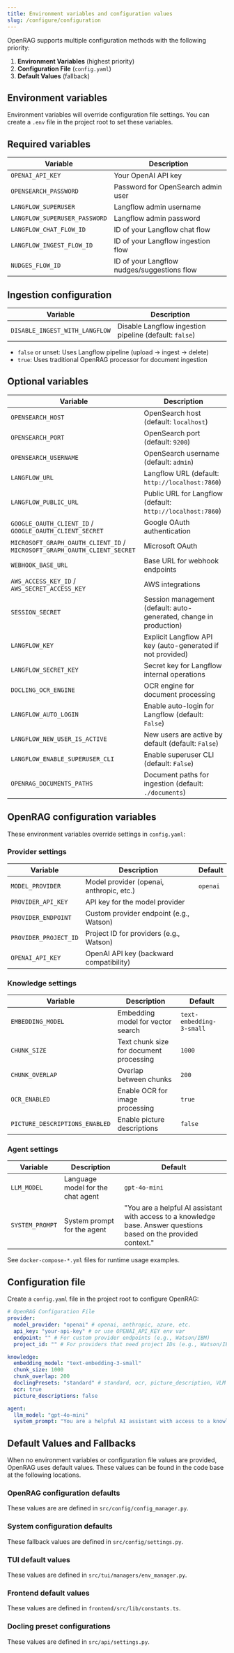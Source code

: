 ```yaml
---
title: Environment variables and configuration values
slug: /configure/configuration
---
```


OpenRAG supports multiple configuration methods with the following priority:

1. **Environment Variables** (highest priority)
2. **Configuration File** (`config.yaml`)
3. **Default Values** (fallback)

## Environment variables

Environment variables will override configuration file settings.
You can create a `.env` file in the project root to set these variables.

## Required variables

| Variable                      | Description                                 |
| ----------------------------- | ------------------------------------------- |
| `OPENAI_API_KEY`              | Your OpenAI API key                         |
| `OPENSEARCH_PASSWORD`         | Password for OpenSearch admin user          |
| `LANGFLOW_SUPERUSER`          | Langflow admin username                     |
| `LANGFLOW_SUPERUSER_PASSWORD` | Langflow admin password                     |
| `LANGFLOW_CHAT_FLOW_ID`       | ID of your Langflow chat flow               |
| `LANGFLOW_INGEST_FLOW_ID`     | ID of your Langflow ingestion flow          |
| `NUDGES_FLOW_ID`              | ID of your Langflow nudges/suggestions flow |

## Ingestion configuration

| Variable                       | Description                                            |
| ------------------------------ | ------------------------------------------------------ |
| `DISABLE_INGEST_WITH_LANGFLOW` | Disable Langflow ingestion pipeline (default: `false`) |

- `false` or unset: Uses Langflow pipeline (upload → ingest → delete)
- `true`: Uses traditional OpenRAG processor for document ingestion

## Optional variables

| Variable                                                                  | Description                                                        |
| ------------------------------------------------------------------------- | ------------------------------------------------------------------ |
| `OPENSEARCH_HOST`                                                         | OpenSearch host (default: `localhost`)                             |
| `OPENSEARCH_PORT`                                                         | OpenSearch port (default: `9200`)                                  |
| `OPENSEARCH_USERNAME`                                                     | OpenSearch username (default: `admin`)                            |
| `LANGFLOW_URL`                                                            | Langflow URL (default: `http://localhost:7860`)                    |
| `LANGFLOW_PUBLIC_URL`                                                     | Public URL for Langflow (default: `http://localhost:7860`)         |
| `GOOGLE_OAUTH_CLIENT_ID` / `GOOGLE_OAUTH_CLIENT_SECRET`                   | Google OAuth authentication                                        |
| `MICROSOFT_GRAPH_OAUTH_CLIENT_ID` / `MICROSOFT_GRAPH_OAUTH_CLIENT_SECRET` | Microsoft OAuth                                                    |
| `WEBHOOK_BASE_URL`                                                        | Base URL for webhook endpoints                                     |
| `AWS_ACCESS_KEY_ID` / `AWS_SECRET_ACCESS_KEY`                             | AWS integrations                                                   |
| `SESSION_SECRET`                                                          | Session management (default: auto-generated, change in production) |
| `LANGFLOW_KEY`                                                            | Explicit Langflow API key (auto-generated if not provided)         |
| `LANGFLOW_SECRET_KEY`                                                     | Secret key for Langflow internal operations                        |
| `DOCLING_OCR_ENGINE`                                                      | OCR engine for document processing                                |
| `LANGFLOW_AUTO_LOGIN`                                                     | Enable auto-login for Langflow (default: `False`)                 |
| `LANGFLOW_NEW_USER_IS_ACTIVE`                                             | New users are active by default (default: `False`)                 |
| `LANGFLOW_ENABLE_SUPERUSER_CLI`                                           | Enable superuser CLI (default: `False`)                            |
| `OPENRAG_DOCUMENTS_PATHS`                                                 | Document paths for ingestion (default: `./documents`)              |

## OpenRAG configuration variables

These environment variables override settings in `config.yaml`:

### Provider settings

| Variable             | Description                              | Default  |
| -------------------- | ---------------------------------------- | -------- |
| `MODEL_PROVIDER`     | Model provider (openai, anthropic, etc.) | `openai` |
| `PROVIDER_API_KEY`   | API key for the model provider           |          |
| `PROVIDER_ENDPOINT`  | Custom provider endpoint (e.g., Watson)  |          |
| `PROVIDER_PROJECT_ID`| Project ID for providers (e.g., Watson)  |          |
| `OPENAI_API_KEY`     | OpenAI API key (backward compatibility)  |          |

### Knowledge settings

| Variable                       | Description                             | Default                  |
| ------------------------------ | --------------------------------------- | ------------------------ |
| `EMBEDDING_MODEL`              | Embedding model for vector search       | `text-embedding-3-small` |
| `CHUNK_SIZE`                   | Text chunk size for document processing | `1000`                   |
| `CHUNK_OVERLAP`                | Overlap between chunks                  | `200`                    |
| `OCR_ENABLED`                  | Enable OCR for image processing         | `true`                   |
| `PICTURE_DESCRIPTIONS_ENABLED` | Enable picture descriptions             | `false`                  |

### Agent settings

| Variable        | Description                       | Default                  |
| --------------- | --------------------------------- | ------------------------ |
| `LLM_MODEL`     | Language model for the chat agent | `gpt-4o-mini`            |
| `SYSTEM_PROMPT` | System prompt for the agent       | "You are a helpful AI assistant with access to a knowledge base. Answer questions based on the provided context." |

See `docker-compose-*.yml` files for runtime usage examples.

## Configuration file

Create a `config.yaml` file in the project root to configure OpenRAG:

```yaml
# OpenRAG Configuration File
provider:
  model_provider: "openai" # openai, anthropic, azure, etc.
  api_key: "your-api-key" # or use OPENAI_API_KEY env var
  endpoint: "" # For custom provider endpoints (e.g., Watson/IBM)
  project_id: "" # For providers that need project IDs (e.g., Watson/IBM)

knowledge:
  embedding_model: "text-embedding-3-small"
  chunk_size: 1000
  chunk_overlap: 200
  doclingPresets: "standard" # standard, ocr, picture_description, VLM
  ocr: true
  picture_descriptions: false

agent:
  llm_model: "gpt-4o-mini"
  system_prompt: "You are a helpful AI assistant with access to a knowledge base. Answer questions based on the provided context."
```

## Default Values and Fallbacks

When no environment variables or configuration file values are provided, OpenRAG uses default values.
These values can be found in the code base at the following locations.

### OpenRAG configuration defaults

These values are are defined in `src/config/config_manager.py`.

### System configuration defaults

These fallback values are defined in `src/config/settings.py`.

### TUI default values

These values are defined in `src/tui/managers/env_manager.py`.

### Frontend default values

These values are defined in `frontend/src/lib/constants.ts`.

### Docling preset configurations

These values are defined in `src/api/settings.py`.